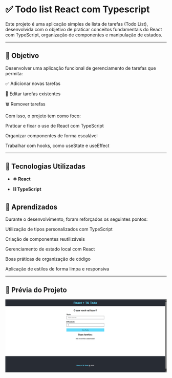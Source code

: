# ✅ Todo list React com Typescript

Este projeto é uma aplicação simples de lista de tarefas (Todo List), desenvolvida com o objetivo de praticar conceitos fundamentais do React com TypeScript, organização de componentes e manipulação de estados.

---

## 🎯 Objetivo

Desenvolver uma aplicação funcional de gerenciamento de tarefas que permita:

✅ Adicionar novas tarefas

📝 Editar tarefas existentes

🗑️ Remover tarefas


Com isso, o projeto tem como foco:

Praticar e fixar o uso de React com TypeScript

Organizar componentes de forma escalável

Trabalhar com hooks, como useState e useEffect

---

## 🧪 Tecnologias Utilizadas

- **⚛️ React**

- **⛓️ TypeScript**


## 🧠 Aprendizados

Durante o desenvolvimento, foram reforçados os seguintes pontos:

Utilização de tipos personalizados com TypeScript

Criação de componentes reutilizáveis

Gerenciamento de estado local com React

Boas práticas de organização de código

Aplicação de estilos de forma limpa e responsiva

---

## 📸 Prévia do Projeto
![Preview do Todo list React com Typescript](./12_todo_react/imgs/todo_list_react_com_typescript.png)